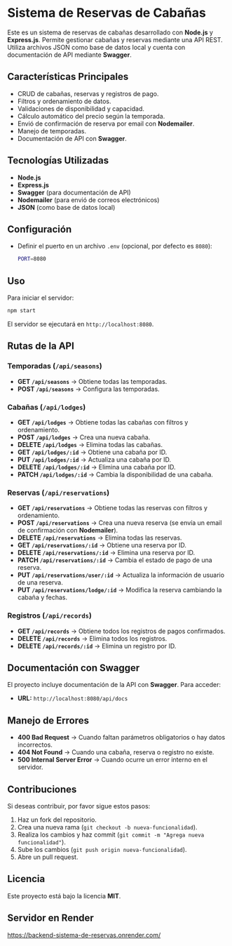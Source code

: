 # Sistema de Reservas de Cabañas

Este es un sistema de reservas de cabañas desarrollado con **Node.js** y **Express.js**. Permite gestionar cabañas y reservas mediante una API REST. Utiliza archivos JSON como base de datos local y cuenta con documentación de API mediante **Swagger**.

## Características Principales
- CRUD de cabañas, reservas y registros de pago.
- Filtros y ordenamiento de datos.
- Validaciones de disponibilidad y capacidad.
- Cálculo automático del precio según la temporada.
- Envió de confirmación de reserva por email con **Nodemailer**.
- Manejo de temporadas.
- Documentación de API con **Swagger**.

## Tecnologías Utilizadas
- **Node.js**
- **Express.js**
- **Swagger** (para documentación de API)
- **Nodemailer** (para envió de correos electrónicos)
- **JSON** (como base de datos local)

## Configuración
- Definir el puerto en un archivo `.env` (opcional, por defecto es `8080`):
  ```sh
  PORT=8080
  ```

## Uso
Para iniciar el servidor:
```sh
npm start
```

El servidor se ejecutará en `http://localhost:8080`.

## Rutas de la API

### Temporadas (`/api/seasons`)
- **GET `/api/seasons`** → Obtiene todas las temporadas.
- **POST `/api/seasons`** → Configura las temporadas.

### Cabañas (`/api/lodges`)
- **GET `/api/lodges`** → Obtiene todas las cabañas con filtros y ordenamiento.
- **POST `/api/lodges`** → Crea una nueva cabaña.
- **DELETE `/api/lodges`** → Elimina todas las cabañas.
- **GET `/api/lodges/:id`** → Obtiene una cabaña por ID.
- **PUT `/api/lodges/:id`** → Actualiza una cabaña por ID.
- **DELETE `/api/lodges/:id`** → Elimina una cabaña por ID.
- **PATCH `/api/lodges/:id`** → Cambia la disponibilidad de una cabaña.

### Reservas (`/api/reservations`)
- **GET `/api/reservations`** → Obtiene todas las reservas con filtros y ordenamiento.
- **POST `/api/reservations`** → Crea una nueva reserva (se envía un email de confirmación con **Nodemailer**).
- **DELETE `/api/reservations`** → Elimina todas las reservas.
- **GET `/api/reservations/:id`** → Obtiene una reserva por ID.
- **DELETE `/api/reservations/:id`** → Elimina una reserva por ID.
- **PATCH `/api/reservations/:id`** → Cambia el estado de pago de una reserva.
- **PUT `/api/reservations/user/:id`** → Actualiza la información de usuario de una reserva.
- **PUT `/api/reservations/lodge/:id`** → Modifica la reserva cambiando la cabaña y fechas.

### Registros (`/api/records`)
- **GET `/api/records`** → Obtiene todos los registros de pagos confirmados.
- **DELETE `/api/records`** → Elimina todos los registros.
- **DELETE `/api/records/:id`** → Elimina un registro por ID.

## Documentación con Swagger
El proyecto incluye documentación de la API con **Swagger**. Para acceder:
- **URL:** `http://localhost:8080/api/docs`

## Manejo de Errores
- **400 Bad Request** → Cuando faltan parámetros obligatorios o hay datos incorrectos.
- **404 Not Found** → Cuando una cabaña, reserva o registro no existe.
- **500 Internal Server Error** → Cuando ocurre un error interno en el servidor.

## Contribuciones
Si deseas contribuir, por favor sigue estos pasos:
1. Haz un fork del repositorio.
2. Crea una nueva rama (`git checkout -b nueva-funcionalidad`).
3. Realiza los cambios y haz commit (`git commit -m "Agrega nueva funcionalidad"`).
4. Sube los cambios (`git push origin nueva-funcionalidad`).
5. Abre un pull request.

## Licencia
Este proyecto está bajo la licencia **MIT**.

## Servidor en Render
https://backend-sistema-de-reservas.onrender.com/